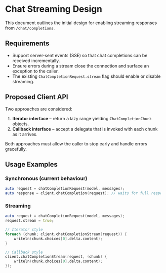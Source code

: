 # Chat Streaming Design

This document outlines the initial design for enabling streaming responses from `/chat/completions`.

## Requirements

- Support server-sent events (SSE) so that chat completions can be received incrementally.
- Ensure errors during a stream close the connection and surface an exception to the caller.
- The existing `ChatCompletionRequest.stream` flag should enable or disable streaming.

## Proposed Client API

Two approaches are considered:

1. **Iterator interface** – return a lazy range yielding `ChatCompletionChunk` objects.
2. **Callback interface** – accept a delegate that is invoked with each chunk as it arrives.

Both approaches must allow the caller to stop early and handle errors gracefully.

## Usage Examples

### Synchronous (current behaviour)

```d
auto request = chatCompletionRequest(model, messages);
auto response = client.chatCompletion(request); // waits for full response
```

### Streaming

```d
auto request = chatCompletionRequest(model, messages);
request.stream = true;

// Iterator style
foreach (chunk; client.chatCompletionStream(request)) {
    writeln(chunk.choices[0].delta.content);
}

// Callback style
client.chatCompletionStream(request, (chunk) {
    writeln(chunk.choices[0].delta.content);
});
```

